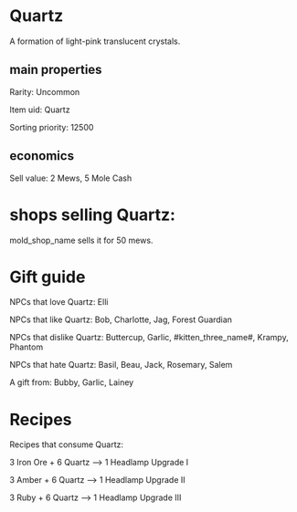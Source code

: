 # Quartz

A formation of light-pink translucent crystals.

## main properties

Rarity: Uncommon

Item uid: Quartz

Sorting priority: 12500

## economics

Sell value: 2 Mews, 5 Mole Cash

# shops selling Quartz:

mold_shop_name sells it for 50 mews.

# Gift guide

NPCs that love Quartz: Elli

NPCs that like Quartz: Bob, Charlotte, Jag, Forest Guardian

NPCs that dislike Quartz: Buttercup, Garlic, #kitten_three_name#, Krampy, Phantom

NPCs that hate Quartz: Basil, Beau, Jack, Rosemary, Salem

A gift from: Bubby, Garlic, Lainey

# Recipes

Recipes that consume Quartz:

3 Iron Ore + 6 Quartz --> 1 Headlamp Upgrade I

3 Amber + 6 Quartz --> 1 Headlamp Upgrade II

3 Ruby + 6 Quartz --> 1 Headlamp Upgrade III